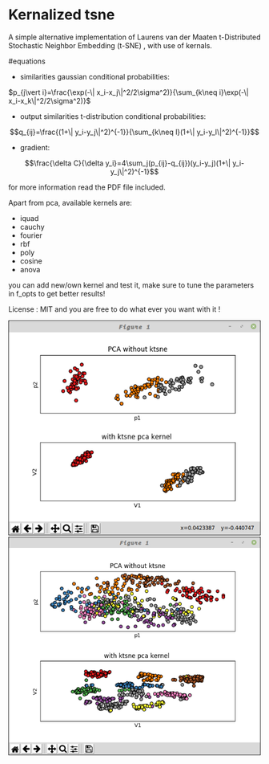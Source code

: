 # Kernalized tsne

A simple alternative implementation of Laurens van der Maaten t-Distributed Stochastic Neighbor Embedding (t-SNE) , with use of kernals.

#equations

- similarities gaussian conditional probabilities:

$`p_{j\vert i}=\frac{\exp(-\| x_i-x_j\|^2/2\sigma^2)}{\sum_{k\neq i}\exp(-\| x_i-x_k\|^2/2\sigma^2)}`$

- output similarities t-distribution conditional probabilities:

```math
q_{ij}=\frac{(1+\| y_i-y_j\|^2)^{-1}}{\sum_{k\neq l}(1+\| y_i-y_l\|^2)^{-1}}
```

- gradient:

```math
\frac{\delta C}{\delta y_i}=4\sum_j(p_{ij}-q_{ij})(y_i-y_j)(1+\| y_i-y_j\|^2)^{-1}
```

for more information read the PDF file included.

Apart from pca, available kernels are:

- iquad
- cauchy
- fourier
- rbf
- poly
- cosine
- anova

you can add new/own kernel and test it, make sure to tune the parameters in f_opts to get better results!

License : MIT and you are free to do what ever you want with it !

![Screenshot](/ktsne.png)
![Screenshot](/ktsne2.png)
